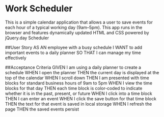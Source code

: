 # Work Scheduler
This is a simple calendar application that allows a user to save events for each hour of a typical
working day (9am–5pm). 
This app  runs in the browser and features dynamically updated HTML and CSS powered by jQuery.day Scheduler 

##User Story
AS AN employee with a busy schedule
I WANT to add important events to a daily planner
SO THAT I can manage my time effectively


##Acceptance Criteria
GIVEN I am using a daily planner to create a schedule
WHEN I open the planner
THEN the current day is displayed at the top of the calendar
WHEN I scroll down
THEN I am presented with time blocks for standard business hours of 9am to 5pm
WHEN I view the time blocks for that day
THEN each time block is color-coded to indicate whether it is in the past, present, or future
WHEN I click into a time block
THEN I can enter an event
WHEN I click the save button for that time block
THEN the text for that event is saved in local storage
WHEN I refresh the page
THEN the saved events persist
